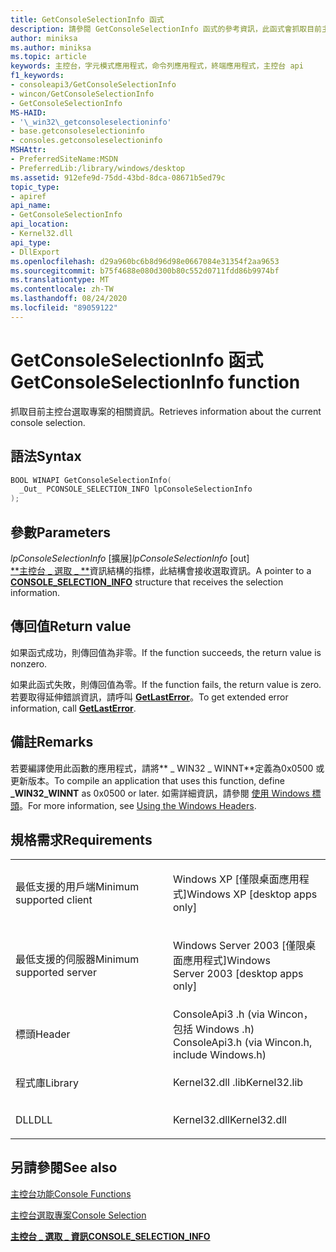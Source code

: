 ```yaml
---
title: GetConsoleSelectionInfo 函式
description: 請參閱 GetConsoleSelectionInfo 函式的參考資訊，此函式會抓取目前主控台選取專案的相關資訊。
author: miniksa
ms.author: miniksa
ms.topic: article
keywords: 主控台，字元模式應用程式，命令列應用程式，終端應用程式，主控台 api
f1_keywords:
- consoleapi3/GetConsoleSelectionInfo
- wincon/GetConsoleSelectionInfo
- GetConsoleSelectionInfo
MS-HAID:
- '\_win32\_getconsoleselectioninfo'
- base.getconsoleselectioninfo
- consoles.getconsoleselectioninfo
MSHAttr:
- PreferredSiteName:MSDN
- PreferredLib:/library/windows/desktop
ms.assetid: 912efe9d-75dd-43bd-8dca-08671b5ed79c
topic_type:
- apiref
api_name:
- GetConsoleSelectionInfo
api_location:
- Kernel32.dll
api_type:
- DllExport
ms.openlocfilehash: d29a960bc6b8d96d98e0667084e31354f2aa9653
ms.sourcegitcommit: b75f4688e080d300b80c552d0711fdd86b9974bf
ms.translationtype: MT
ms.contentlocale: zh-TW
ms.lasthandoff: 08/24/2020
ms.locfileid: "89059122"
---
```

# <a name="getconsoleselectioninfo-function"></a><span data-ttu-id="4b01f-104">GetConsoleSelectionInfo 函式</span><span class="sxs-lookup"><span data-stu-id="4b01f-104">GetConsoleSelectionInfo function</span></span>


<span data-ttu-id="4b01f-105">抓取目前主控台選取專案的相關資訊。</span><span class="sxs-lookup"><span data-stu-id="4b01f-105">Retrieves information about the current console selection.</span></span>

<a name="syntax"></a><span data-ttu-id="4b01f-106">語法</span><span class="sxs-lookup"><span data-stu-id="4b01f-106">Syntax</span></span>
------

```C
BOOL WINAPI GetConsoleSelectionInfo(
  _Out_ PCONSOLE_SELECTION_INFO lpConsoleSelectionInfo
);
```

<a name="parameters"></a><span data-ttu-id="4b01f-107">參數</span><span class="sxs-lookup"><span data-stu-id="4b01f-107">Parameters</span></span>
----------

<span data-ttu-id="4b01f-108">*lpConsoleSelectionInfo* \[擴展\]</span><span class="sxs-lookup"><span data-stu-id="4b01f-108">*lpConsoleSelectionInfo* \[out\]</span></span>  
<span data-ttu-id="4b01f-109">[\*\*主控台 \_ 選取 \_ \*\*](console-selection-info-str.md)資訊結構的指標，此結構會接收選取資訊。</span><span class="sxs-lookup"><span data-stu-id="4b01f-109">A pointer to a [**CONSOLE\_SELECTION\_INFO**](console-selection-info-str.md) structure that receives the selection information.</span></span>

<a name="return-value"></a><span data-ttu-id="4b01f-110">傳回值</span><span class="sxs-lookup"><span data-stu-id="4b01f-110">Return value</span></span>
------------

<span data-ttu-id="4b01f-111">如果函式成功，則傳回值為非零。</span><span class="sxs-lookup"><span data-stu-id="4b01f-111">If the function succeeds, the return value is nonzero.</span></span>

<span data-ttu-id="4b01f-112">如果此函式失敗，則傳回值為零。</span><span class="sxs-lookup"><span data-stu-id="4b01f-112">If the function fails, the return value is zero.</span></span> <span data-ttu-id="4b01f-113">若要取得延伸錯誤資訊，請呼叫 [**GetLastError**](https://msdn.microsoft.com/library/windows/desktop/ms679360)。</span><span class="sxs-lookup"><span data-stu-id="4b01f-113">To get extended error information, call [**GetLastError**](https://msdn.microsoft.com/library/windows/desktop/ms679360).</span></span>

<a name="remarks"></a><span data-ttu-id="4b01f-114">備註</span><span class="sxs-lookup"><span data-stu-id="4b01f-114">Remarks</span></span>
-------

<span data-ttu-id="4b01f-115">若要編譯使用此函數的應用程式，請將\*\* \_ WIN32 \_ WINNT\*\*定義為0x0500 或更新版本。</span><span class="sxs-lookup"><span data-stu-id="4b01f-115">To compile an application that uses this function, define **\_WIN32\_WINNT** as 0x0500 or later.</span></span> <span data-ttu-id="4b01f-116">如需詳細資訊，請參閱 [使用 Windows 標頭](https://msdn.microsoft.com/library/windows/desktop/aa383745)。</span><span class="sxs-lookup"><span data-stu-id="4b01f-116">For more information, see [Using the Windows Headers](https://msdn.microsoft.com/library/windows/desktop/aa383745).</span></span>

<a name="requirements"></a><span data-ttu-id="4b01f-117">規格需求</span><span class="sxs-lookup"><span data-stu-id="4b01f-117">Requirements</span></span>
------------

<table>
<colgroup>
<col width="50%" />
<col width="50%" />
</colgroup>
<tbody>
<tr class="odd">
<td><p><span data-ttu-id="4b01f-118">最低支援的用戶端</span><span class="sxs-lookup"><span data-stu-id="4b01f-118">Minimum supported client</span></span></p></td>
<td><p><span data-ttu-id="4b01f-119">Windows XP [僅限桌面應用程式]</span><span class="sxs-lookup"><span data-stu-id="4b01f-119">Windows XP [desktop apps only]</span></span></p></td>
</tr>
<tr class="even">
<td><p><span data-ttu-id="4b01f-120">最低支援的伺服器</span><span class="sxs-lookup"><span data-stu-id="4b01f-120">Minimum supported server</span></span></p></td>
<td><p><span data-ttu-id="4b01f-121">Windows Server 2003 [僅限桌面應用程式]</span><span class="sxs-lookup"><span data-stu-id="4b01f-121">Windows Server 2003 [desktop apps only]</span></span></p></td>
</tr>
<tr class="odd">
<td><p><span data-ttu-id="4b01f-122">標頭</span><span class="sxs-lookup"><span data-stu-id="4b01f-122">Header</span></span></p></td>
<td><span data-ttu-id="4b01f-123">ConsoleApi3 .h (via Wincon，包括 Windows .h) </span><span class="sxs-lookup"><span data-stu-id="4b01f-123">ConsoleApi3.h (via Wincon.h, include Windows.h)</span></span></td>
</tr>
<tr class="even">
<td><p><span data-ttu-id="4b01f-124">程式庫</span><span class="sxs-lookup"><span data-stu-id="4b01f-124">Library</span></span></p></td>
<td><span data-ttu-id="4b01f-125">Kernel32.dll .lib</span><span class="sxs-lookup"><span data-stu-id="4b01f-125">Kernel32.lib</span></span></td>
</tr>
<tr class="odd">
<td><p><span data-ttu-id="4b01f-126">DLL</span><span class="sxs-lookup"><span data-stu-id="4b01f-126">DLL</span></span></p></td>
<td><span data-ttu-id="4b01f-127">Kernel32.dll</span><span class="sxs-lookup"><span data-stu-id="4b01f-127">Kernel32.dll</span></span></td>
</tr>
<tr class="even">
</tr>
<tr class="odd">
</tr>
<tr class="even">
</tr>
</tbody>
</table>

## <a name="span-idsee_alsospansee-also"></a><span data-ttu-id="4b01f-128"><span id="see_also"></span>另請參閱</span><span class="sxs-lookup"><span data-stu-id="4b01f-128"><span id="see_also"></span>See also</span></span>


[<span data-ttu-id="4b01f-129">主控台功能</span><span class="sxs-lookup"><span data-stu-id="4b01f-129">Console Functions</span></span>](console-functions.md)

[<span data-ttu-id="4b01f-130">主控台選取專案</span><span class="sxs-lookup"><span data-stu-id="4b01f-130">Console Selection</span></span>](console-selection.md)

[<span data-ttu-id="4b01f-131">**主控台 \_ 選取 \_ 資訊**</span><span class="sxs-lookup"><span data-stu-id="4b01f-131">**CONSOLE\_SELECTION\_INFO**</span></span>](console-selection-info-str.md)

 

 




